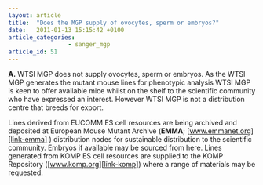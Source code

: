 ```yaml
---
layout: article
title:  "Does the MGP supply of ovocytes, sperm or embryos?"
date:   2011-01-13 15:15:42 +0100
article_categories: 
                 - sanger_mgp
article_id: 51
---
```


**A.**  WTSI MGP does not supply ovocytes, sperm or embryos. As the WTSI MGP generates the mutant mouse lines for phenotypic analysis WTSI MGP is keen to offer available mice whilst on the shelf to the scientific community who have expressed an interest. However WTSI MGP is not a distribution centre that breeds for export.

Lines derived from EUCOMM ES cell resources are being archived and deposited at European Mouse Mutant Archive (**EMMA**; [www.emmanet.org][link-emma] ) distribution nodes for sustainable distribution to the scientific community. Embryos if available may be sourced from here. Lines generated from KOMP ES cell resources are supplied to the KOMP Repository ([www.komp.org][link-komp]) where a range of materials may be requested.

[link-emma]: https://www.emmanet.org
[link-komp]: https://www.komp.org